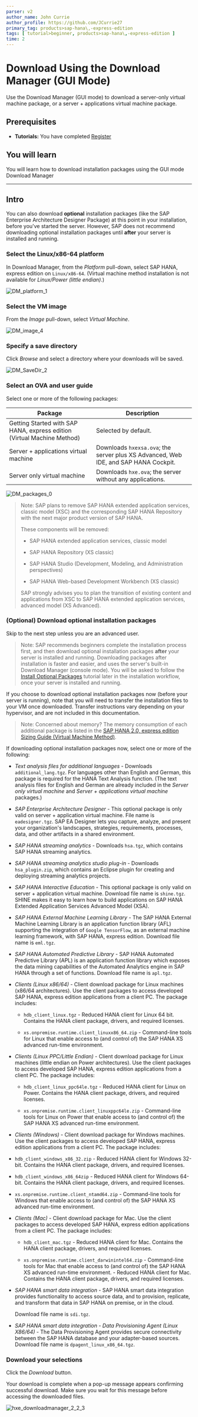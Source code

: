 ```yaml
---
parser: v2
author_name: John Currie
author_profile: https://github.com/JCurrie27
primary_tag: products>sap-hana\,-express-edition
tags: [ tutorial>beginner, products>sap-hana\,-express-edition ]
time: 2
---
```


# Download Using the Download Manager (GUI Mode)
<!-- description --> Use the Download Manager (GUI mode) to download a server-only virtual machine package, or a server + applications virtual machine package.

<!-- loiof14d821d2ac14186bbf202586056e1d2 -->

## Prerequisites
 - **Tutorials:** You have completed [Register](hxe-ua-register)

## You will learn
You will learn how to download installation packages using the GUI mode Download Manager

---

## Intro
You can also download **optional** installation packages (like the SAP Enterprise Architecture Designer Package) at this point in your installation, before you've started the server. However, SAP does not recommend downloading optional installation packages until **after** your server is installed and running.

### Select the Linux/x86-64 platform


In Download Manager, from the *Platform* pull-down, select SAP HANA, express edition on `Linux/x86-64`. (Virtual machine method installation is not available for *Linux/Power (little endian)*.)

![DM_platform_1](DM_platform_1.png)


### Select the VM image


From the *Image* pull-down, select *Virtual Machine*.

![DM_image_4](DM_image_4.png)


### Specify a save directory


Click *Browse* and select a directory where your downloads will be saved.

![DM_SaveDir_2](DM_SaveDir_2.png)


### Select an OVA and user guide


Select one or more of the following packages:

|Package|Description|
|-------|-----------|
|Getting Started with SAP HANA, express edition (Virtual Machine Method)|Selected by default.|
|Server + applications virtual machine|Downloads `hxexsa.ova`; the server plus XS Advanced, Web IDE, and SAP HANA Cockpit.|
|Server only virtual machine|Downloads `hxe.ova`; the server without any applications.|

![DM_packages_0](DM_packages_0.png)

> Note:
> SAP plans to remove SAP HANA extended application services, classic model (XSC) and the corresponding SAP HANA Repository with the next major product version of SAP HANA.
> 
> These components will be removed:
> 
> -   SAP HANA extended application services, classic model
> 
> -   SAP HANA Repository (XS classic)
> 
> -   SAP HANA Studio (Development, Modeling, and Administration perspectives)
> 
> -   SAP HANA Web-based Development Workbench (XS classic)
> 
> 
> SAP strongly advises you to plan the transition of existing content and applications from XSC to SAP HANA extended application services, advanced model (XS Advanced).
> 
> 


### (Optional) Download optional installation packages


Skip to the next step unless you are an advanced user.

> Note:
> SAP recommends beginners complete the installation process first, and then download optional installation packages **after** your server is installed and running. Downloading packages after installation is faster and easier, and uses the server's built-in Download Manager (console mode). You will be asked to follow the [Install Optional Packages](hxe-ua-packages-vm-xsa) tutorial later in the installation workflow, once your server is installed and running. 
> 
> 

If you choose to download optional installation packages now (before your server is running), note that you will need to transfer the installation files to your VM once downloaded. Transfer instructions vary depending on your hypervisor, and are not included in this documentation.

> Note:
> Concerned about memory? The memory consumption of each additional package is listed in the [SAP HANA 2.0, express edition Sizing Guide (Virtual Machine Method)](https://help.sap.com/viewer/9e4243e92f244537b2164a57a405a9fd).
> 
> 

If downloading optional installation packages now, select one or more of the following:

-   *Text analysis files for additional languages* - Downloads `additional_lang.tgz`. For languages other than English and German, this package is required for the HANA Text Analysis function. (The text analysis files for English and German are already included in the *Server only virtual machine* and *Server + applications virtual machine* packages.)
-   *SAP Enterprise Architecture Designer* - This optional package is only valid on server + application virtual machine. File name is `eadesigner.tgz`. SAP EA Designer lets you capture, analyze, and present your organization's landscapes, strategies, requirements, processes, data, and other artifacts in a shared environment.
-   *SAP HANA streaming analytics* - Downloads `hsa.tgz`, which contains SAP HANA streaming analytics.
-   *SAP HANA streaming analytics studio plug-in* - Downloads `hsa_plugin.zip`, which contains an Eclipse plugin for creating and deploying streaming analytics projects.
-   *SAP HANA Interactive Education* - This optional package is only valid on server + application virtual machine. Download file name is `shine.tgz`. SHINE makes it easy to learn how to build applications on SAP HANA Extended Application Services Advanced Model (XSA).
-   *SAP HANA External Machine Learning Library* - The SAP HANA External Machine Learning Library is an application function library (AFL) supporting the integration of `Google TensorFlow`, as an external machine learning framework, with SAP HANA, express edition. Download file name is `eml.tgz`.
-   *SAP HANA Automated Predictive Library* - SAP HANA Automated Predictive Library (APL) is an application function library which exposes the data mining capabilities of the Automated Analytics engine in SAP HANA through a set of functions. Download file name is `apl.tgz`.

-   *Clients (Linux x86/64)* - Client download package for Linux machines (x86/64 architectures). Use the client packages to access developed SAP HANA, express edition applications from a client PC. The package includes:

    -   `hdb_client_linux.tgz` - Reduced HANA client for Linux 64 bit. Contains the HANA client package, drivers, and required licenses.

    -   `xs.onpremise.runtime.client_linuxx86_64.zip` - Command-line tools for Linux that enable access to (and control of) the SAP HANA XS advanced run-time environment.

-   *Clients (Linux PPC/Little Endian)* - Client download package for Linux machines (little endian on Power architectures). Use the client packages to access developed SAP HANA, express edition applications from a client PC. The package includes:

    -   `hdb_client_linux_ppc64le.tgz` - Reduced HANA client for Linux on Power. Contains the HANA client package, drivers, and required licenses.

    -   `xs.onpremise.runtime.client_linuxppc64le.zip` - Command-line tools for Linux on Power that enable access to (and control of) the SAP HANA XS advanced run-time environment.

-   *Clients (Windows)* - Client download package for Windows machines. Use the client packages to access developed SAP HANA, express edition applications from a client PC. The package includes:

-   `hdb_client_windows_x86_32.zip` - Reduced HANA client for Windows 32-bit. Contains the HANA client package, drivers, and required licenses.

-   `hdb_client_windows_x86_64zip` - Reduced HANA client for Windows 64-bit. Contains the HANA client package, drivers, and required licenses.

-   `xs.onpremise.runtime.client_ntamd64.zip` - Command-line tools for Windows that enable access to (and control of) the SAP HANA XS advanced run-time environment.

-   *Clients (Mac)* - Client download package for Mac. Use the client packages to access developed SAP HANA, express edition applications from a client PC. The package includes:

    -   `hdb_client_mac.tgz` - Reduced HANA client for Mac. Contains the HANA client package, drivers, and required licenses.

    -   `xs.onpremise.runtime.client_darwinintel64.zip` - Command-line tools for Mac that enable access to (and control of) the SAP HANA XS advanced run-time environment. - Reduced HANA client for Mac. Contains the HANA client package, drivers, and required licenses.

-   *SAP HANA smart data integration* - SAP HANA smart data integration provides functionality to access source data, and to provision, replicate, and transform that data in SAP HANA on premise, or in the cloud.

    Download file name is `sdi.tgz`.

-   *SAP HANA smart data integration - Data Provisioning Agent (Linux X86/64)* - The Data Provisioning Agent provides secure connectivity between the SAP HANA database and your adapter-based sources. Download file name is `dpagent_linux_x86_64.tgz`.



### Download your selections


Click the *Download* button.

Your download is complete when a pop-up message appears confirming successful download. Make sure you wait for this message before accessing the downloaded files.

![hxe_downloadmanager_2_2_3](hxe_downloadmanager_2_2_3.png)



